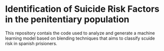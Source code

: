 # Identification of Suicide Risk Factors in the penitentiary population 
This repository contais the code used to analyze and generate a machine learning model based on blending techniques that aims to classify scuide risk in spanish prisioners. 

